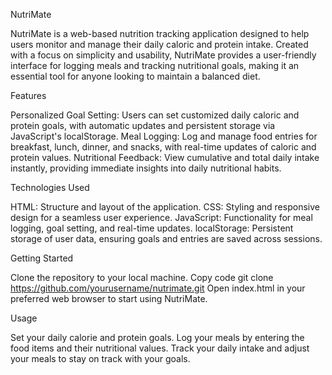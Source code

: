 NutriMate

NutriMate is a web-based nutrition tracking application designed to help users monitor and manage their daily caloric and protein intake. Created with a focus on simplicity and usability, NutriMate provides a user-friendly interface for logging meals and tracking nutritional goals, making it an essential tool for anyone looking to maintain a balanced diet.

Features

Personalized Goal Setting: Users can set customized daily caloric and protein goals, with automatic updates and persistent storage via JavaScript's localStorage.
Meal Logging: Log and manage food entries for breakfast, lunch, dinner, and snacks, with real-time updates of caloric and protein values.
Nutritional Feedback: View cumulative and total daily intake instantly, providing immediate insights into daily nutritional habits.

Technologies Used

HTML: Structure and layout of the application.
CSS: Styling and responsive design for a seamless user experience.
JavaScript: Functionality for meal logging, goal setting, and real-time updates.
localStorage: Persistent storage of user data, ensuring goals and entries are saved across sessions.

Getting Started

Clone the repository to your local machine.
Copy code
git clone https://github.com/yourusername/nutrimate.git
Open index.html in your preferred web browser to start using NutriMate.

Usage

Set your daily calorie and protein goals.
Log your meals by entering the food items and their nutritional values.
Track your daily intake and adjust your meals to stay on track with your goals.
